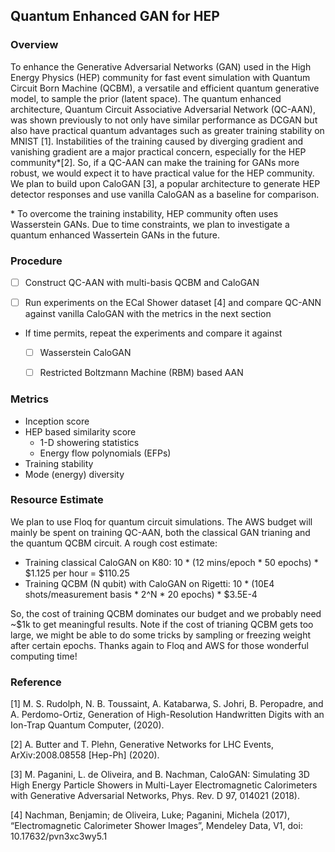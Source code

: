 ## Quantum Enhanced GAN for HEP

### Overview 
To enhance the Generative Adversarial Networks (GAN) used in the High Energy Physics (HEP) community for fast event simulation with Quantum Circuit Born Machine (QCBM), a versatile and efficient quantum generative model, to sample the prior (latent space). The quantum enhanced architecture, Quantum Circuit Associative Adversarial Network (QC-AAN), was shown previously to not only have similar performance as DCGAN but also have  practical quantum advantages such as greater training stability on MNIST [1]. Instabilities of the training caused by diverging gradient and vanishing gradient are a major practical concern, especially for the HEP community\*[2]. So, if a QC-AAN can make the training for GANs more robust, we would expect it to have practical value for the HEP community. We plan to build upon CaloGAN [3], a popular architecture to generate HEP detector responses and use vanilla CaloGAN as a baseline for comparison. 

\* To overcome the training instability, HEP community often uses Wasserstein GANs. Due to time constraints, we plan to investigate a quantum enhanced Wassertein GANs in the future.

### Procedure
- [ ] Construct QC-AAN with multi-basis QCBM and CaloGAN

- [ ] Run experiments on the ECal Shower dataset [4] and compare QC-ANN against vanilla CaloGAN with the metrics in the next section

- If time permits, repeat the experiments and compare it against 
  - [ ] Wasserstein CaloGAN
  - [ ] Restricted Boltzmann Machine (RBM) based AAN


### Metrics
- Inception score
- HEP based similarity score
  - 1-D showering statistics
  - Energy flow polynomials (EFPs)
- Training stability
- Mode (energy) diversity


### Resource Estimate
We plan to use Floq for quantum circuit simulations. The AWS budget will mainly be spent on training QC-AAN, both the classical GAN trianing and the quantum QCBM circuit. A rough cost estimate:

- Training classical CaloGAN on K80: 10 * (12 mins/epoch * 50 epochs) * $1.125 per hour = $110.25
- Training QCBM (N qubit) with CaloGAN on Rigetti: 10 * (10E4 shots/measurement basis * 2^N * 20 epochs) * $3.5E-4 

So, the cost of training QCBM dominates our budget and we probably need ~$1k to get meaningful results. Note if the cost of trianing QCBM gets too large, we might be able to do some tricks by sampling or freezing weight after certain epochs. Thanks again to Floq and AWS for those wonderful computing time!


### Reference
[1] M. S. Rudolph, N. B. Toussaint, A. Katabarwa, S. Johri, B. Peropadre, and A. Perdomo-Ortiz, Generation of High-Resolution Handwritten Digits with an Ion-Trap Quantum Computer, (2020).

[2] A. Butter and T. Plehn, Generative Networks for LHC Events, ArXiv:2008.08558 [Hep-Ph] (2020).

[3] M. Paganini, L. de Oliveira, and B. Nachman, CaloGAN: Simulating 3D High Energy Particle Showers in Multi-Layer Electromagnetic Calorimeters with Generative Adversarial Networks, Phys. Rev. D 97, 014021 (2018).

[4] Nachman, Benjamin; de Oliveira, Luke; Paganini, Michela (2017), “Electromagnetic Calorimeter Shower Images”, Mendeley Data, V1, doi: 10.17632/pvn3xc3wy5.1

